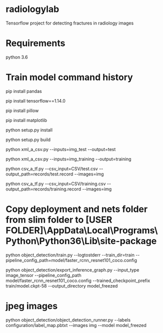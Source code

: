 # radiologylab
Tensorflow project for detecting fractures in radiology images

# Requirements
python 3.6

# Train model command history
pip install pandas

pip install tensorflow==1.14.0

pip install pillow

pip install matplotlib

python setup.py install

python setup.py build

python xml_a_csv.py --inputs=img_test --output=test

python xml_a_csv.py --inputs=img_training --output=training

python csv_a_tf.py --csv_input=CSV/test.csv --output_path=records/test.record --images=img

python csv_a_tf.py --csv_input=CSV/training.csv --output_path=records/training.record --images=img

# Copy deployment and nets folder from slim folder to [USER FOLDER]\AppData\Local\Programs\Python\Python36\Lib\site-package

python object_detection/train.py --logtostderr --train_dir=train --pipeline_config_path=model/faster_rcnn_resnet101_coco.config

python object_detection/export_inference_graph.py --input_type image_tensor --pipeline_config_path model/faster_rcnn_resnet101_coco.config --trained_checkpoint_prefix train/model.ckpt-58 --output_directory model_freezed


# jpeg images
python object_detection/object_detection_runner.py --labels configuration/label_map.pbtxt --images img --model model_freezed
